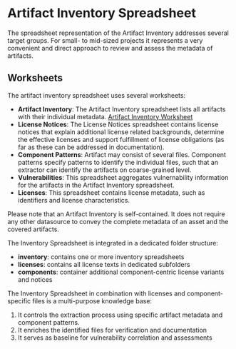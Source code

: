 # Artifact Inventory Spreadsheet

The spreadsheet representation of the Artifact Inventory addresses several target groups.
For small- to mid-sized projects it represents a very convenient and direct approach
to review and assess the metadata of artifacts.

## Worksheets

The artifact inventory spreadsheet uses several worksheets:
* **Artifact Inventory**: The Artifact Inventory spreadsheet lists all artifacts with
  their individual metadata. [Artifact Inventory Worksheet](artifact-inventory-worksheet.md)
* **License Notices**: The License Notices spreadsheet contains license notices that 
  explain additional license related backgrounds, determine the effective licenses and
  support fulfillment of license obligations (as far as these can be addressed in 
  documentation).
* **Component Patterns**: Artifact may consist of several files. Component patterns
  specify patterns to identify the individual files, such that an extractor can identify
  the artifacts on coarse-grained level.
* **Vulnerabilities**: This spreadsheet aggregates vulnernability information for the 
  artifacts in the Artifact Inventory spreadsheet.
* **Licenses**: This spreadsheet contains license metadata, such as identifiers and 
  license characteristics.
  
Please note that an Artifact Inventory is self-contained. It does not require any other
datasource to convey the complete metadata of an asset and the covered artifacts.

The Inventory Spreadsheet is integrated in a dedicated folder structure:
* **inventory**: contains one or more inventory spreadsheets
* **licenses**: contains all license texts in dedicated subfolders
* **components**: container additional component-centric license variants and notices

The Inventory Spreadsheet in combination with licenses and component-specific files is
a multi-purpose knowledge base: 
1) It controls the extraction process using specific artifact metadata and component patterns.
2) It enriches the identified files for verification and documentation
3) It serves as baseline for vulnerability correlation and assessments

